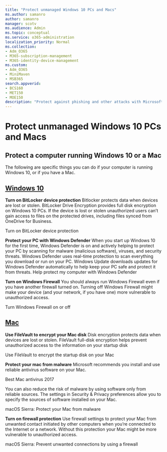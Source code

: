 ```yaml
---
title: "Protect unmanaged Windows 10 PCs and Macs"
ms.author: samanro
author: samanro
manager: scotv
ms.audience: Admin
ms.topic: conceptual
ms.service: o365-administration
localization_priority: Normal
ms.collection: 
- Adm_O365
- M365-subscription-management 
- M365-identity-device-management
ms.custom:
- Adm_O365
- MiniMaven
- MSB365
search.appverid:
- BCS160
- MET150
- MOE150
description: "Protect against phishing and other attacks with Microsoft 365 for Democracy."
---
```


# Protect unmanaged Windows 10 PCs and Macs

## Protect a computer running Windows 10 or a Mac

The following are specific things you can do if your computer is running Windows 10, or if you have a Mac.

## [Windows 10](#tab/Windows10)
**Turn on BitLocker device protection**
Bitlocker protects data when devices are lost or stolen. BitLocker Drive Encryption provides full disk encryption on Windows 10 PCs. If the device is lost or stolen unauthorized users can’t gain access to files on the protected drives, including files synced from OneDrive for Business.

Turn on BitLocker device protection 

**Protect your PC with Windows Defender**
When you start up Windows 10 for the first time, Windows Defender is on and actively helping to protect your PC by scanning for malware (malicious software), viruses, and security threats. Windows Defender uses real-time protection to scan everything you download or run on your PC. Windows Update downloads updates for Windows Defender automatically to help keep your PC safe and protect it from threats.
Help protect my computer with Windows Defender 

**Turn on Windows Firewall**
You should always run Windows Firewall even if you have another firewall turned on. Turning off Windows Firewall might make your device (and your network, if you have one) more vulnerable to unauthorized access.

Turn Windows Firewall on or off

## [Mac](#tab/Mac)
**Use FileVault to encrypt your Mac disk**
Disk encryption protects data when devices are lost or stolen. FileVault full-disk encryption helps prevent unauthorized access to the information on your startup disk

Use FileVault to encrypt the startup disk on your Mac 

**Protect your mac from malware**
Microsoft recommends you install and use reliable antivirus software on your Mac.

Best Mac antivirus 2017 

You can also reduce the risk of malware by using software only from reliable sources. The settings in Security & Privacy preferences allow you to specify the sources of software installed on your Mac.

macOS Sierra: Protect your Mac from malware 

**Turn on firewall protection**
Use firewall settings to protect your Mac from unwanted contact initiated by other computers when you’re connected to the Internet or a network. Without this protection your Mac might be more vulnerable to unauthorized access.

macOS Sierra: Prevent unwanted connections by using a firewall